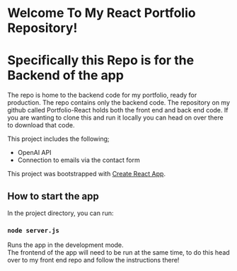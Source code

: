 # Welcome To My React Portfolio Repository!

# Specifically this Repo is for the Backend of the app

The repo is home to the backend code for my portfolio, ready for production. The repo contains only the backend code. The repository on my github called Portfolio-React holds both the front end and back end code. If you are wanting to clone this and run it locally you can head on over there to download that code.

This project includes the following;

- OpenAI API
- Connection to emails via the contact form

This project was bootstrapped with [Create React App](https://github.com/facebook/create-react-app).

## How to start the app

In the project directory, you can run:

### `node server.js`

Runs the app in the development mode.\
The frontend of the app will need to be run at the same time, to do this head over to my front end repo and follow the instructions there!
